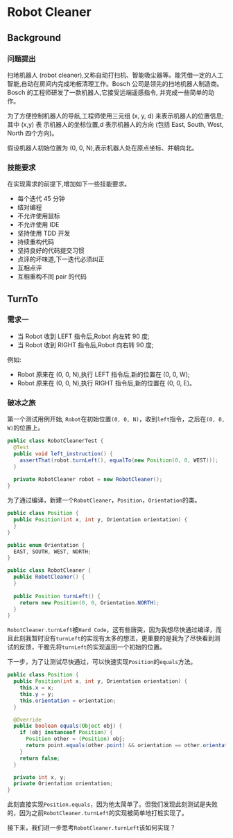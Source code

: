 # Robot Cleaner

## Background

### 问题提出

扫地机器人 (robot cleaner),又称自动打扫机、智能吸尘器等。能凭借一定的人工智能,自动在房间内完成地板清理工作。Bosch 公司是领先的扫地机器人制造商。Bosch 的工程师研发了一款机器人,它接受远端遥感指令, 并完成一些简单的动作。

为了方便控制机器人的导航,工程师使用三元组 (x, y, d) 来表示机器人的位置信息;其中 (x,y) 表 示机器人的坐标位置,d 表示机器人的方向 (包括 East, South, West, North 四个方向)。

假设机器人初始位置为 (0, 0, N),表示机器人处在原点坐标、并朝向北。


### 技能要求

在实现需求的前提下,增加如下一些技能要求。- 每个迭代 45 分钟- 结对编程- 不允许使用鼠标- 不允许使用 IDE- 坚持使用 TDD 开发 
- 持续重构代码- 坚持良好的代码提交习惯- 点评的坏味道,下一迭代必须纠正 
- 互相点评- 互相重构不同 pair 的代码


## TurnTo

### 需求一

- 当 Robot 收到 LEFT 指令后,Robot 向左转 90 度;- 当 Robot 收到 RIGHT 指令后,Robot 向右转 90 度;例如:- Robot 原来在 (0, 0, N),执行 LEFT 指令后,新的位置在 (0, 0, W);
- Robot 原来在 (0, 0, N),执行 RIGHT 指令后,新的位置在 (0, 0, E)。

### 破冰之旅

第一个测试用例开始, `Robot`在初始位置`(0, 0, N)`，收到`left`指令，之后在`(0, 0, W)`的位置上。

```java
public class RobotCleanerTest {
  @Test
  public void left_instruction() {
    assertThat(robot.turnLeft(), equalTo(new Position(0, 0, WEST)));
  }
  
  private RobotCleaner robot = new RobotCleaner();
}
```

为了通过编译，新建一个`RobotCleaner`，`Position`，`Orientation`的类。

```java
public class Position {
  public Position(int x, int y, Orientation orientation) {
  }
}
```

```java
public enum Orientation {
  EAST, SOUTH, WEST, NORTH;
}
```

```java
public class RobotCleaner {
  public RobotCleaner() {
  }
  
  public Position turnLeft() {
    return new Position(0, 0, Orientation.NORTH);
  }
}
```

`RobotCleaner.turnLeft`被`Hard Code`，这有些唐突，因为我想尽快通过编译，而且此刻我暂时没有`turnLeft`的实现有太多的想法，更重要的是我为了尽快看到测试的反馈，干脆先将`turnLeft`的实现返回一个初始的位置。

下一步，为了让测试尽快通过，可以快速实现`Position`的`equals`方法。

```java
public class Position {
  public Position(int x, int y, Orientation orientation) {
    this.x = x;
    this.y = y;
    this.orientation = orientation;
  }

  @Override
  public boolean equals(Object obj) {
    if (obj instanceof Position) {
      Position other = (Position) obj;
      return point.equals(other.point) && orientation == other.orientation;
    }
    return false;
  }

  private int x, y;
  private Orientation orientation;
}
```

此刻直接实现`Position.equals`，因为他太简单了。但我们发现此刻测试是失败的，因为之前`RobotCleaner.turnLeft`的实现被简单地打桩实现了。

接下来，我们进一步思考`RobotCleaner.turnLeft`该如何实现？



